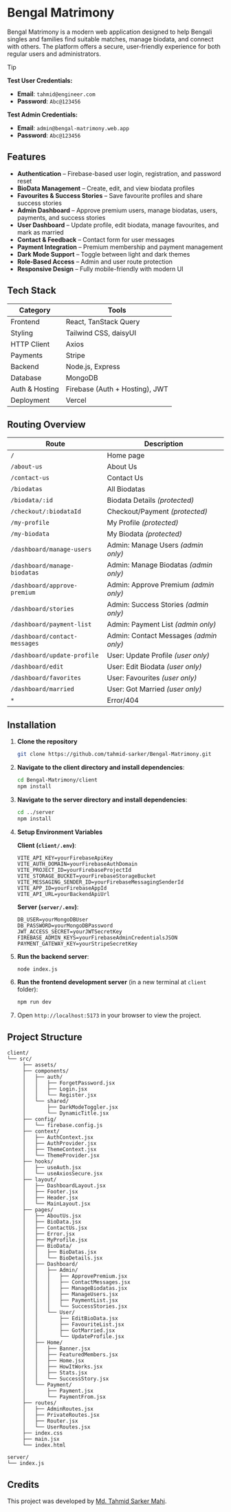 # Bengal Matrimony

Bengal Matrimony is a modern web application designed to help Bengali singles and families find suitable matches, manage biodata, and connect with others. The platform offers a secure, user-friendly experience for both regular users and administrators.

> [!TIP]
> **Test User Credentials:**
> - **Email**: `tahmid@engineer.com`
> - **Password**: `Abc@123456`
> 
> **Test Admin Credentials:**
> - **Email**: `admin@bengal-matrimony.web.app`
> - **Password**: `Abc@123456`

## Features

* **Authentication** – Firebase-based user login, registration, and password reset
* **BioData Management** – Create, edit, and view biodata profiles
* **Favourites & Success Stories** – Save favourite profiles and share success stories
* **Admin Dashboard** – Approve premium users, manage biodatas, users, payments, and success stories
* **User Dashboard** – Update profile, edit biodata, manage favourites, and mark as married
* **Contact & Feedback** – Contact form for user messages
* **Payment Integration** – Premium membership and payment management
* **Dark Mode Support** – Toggle between light and dark themes
* **Role-Based Access** – Admin and user route protection
* **Responsive Design** – Fully mobile-friendly with modern UI

## Tech Stack

| Category       | Tools                               |
| -------------- | ------------------------------------|
| Frontend       | React, TanStack Query               |
| Styling        | Tailwind CSS, daisyUI               |
| HTTP Client    | Axios                               |
| Payments       | Stripe                              |
| Backend        | Node.js, Express                    |
| Database       | MongoDB                             |
| Auth & Hosting | Firebase (Auth + Hosting), JWT      |
| Deployment     | Vercel                              |

## Routing Overview

| Route                              | Description                                   |
| ---------------------------------- | --------------------------------------------- |
| `/`                                | Home page                                     |
| `/about-us`                        | About Us                                      |
| `/contact-us`                      | Contact Us                                    |
| `/biodatas`                        | All Biodatas                                  |
| `/biodata/:id`                     | Biodata Details *(protected)*                 |
| `/checkout/:biodataId`             | Checkout/Payment *(protected)*                |
| `/my-profile`                      | My Profile *(protected)*                      |
| `/my-biodata`                      | My Biodata *(protected)*                      |
| `/dashboard/manage-users`          | Admin: Manage Users *(admin only)*            |
| `/dashboard/manage-biodatas`       | Admin: Manage Biodatas *(admin only)*         |
| `/dashboard/approve-premium`       | Admin: Approve Premium *(admin only)*         |
| `/dashboard/stories`               | Admin: Success Stories *(admin only)*         |
| `/dashboard/payment-list`          | Admin: Payment List *(admin only)*            |
| `/dashboard/contact-messages`      | Admin: Contact Messages *(admin only)*        |
| `/dashboard/update-profile`        | User: Update Profile *(user only)*            |
| `/dashboard/edit`                  | User: Edit Biodata *(user only)*              |
| `/dashboard/favorites`             | User: Favourites *(user only)*                |
| `/dashboard/married`               | User: Got Married *(user only)*               |
| `*`                                | Error/404                                     |

## Installation

1. **Clone the repository**

   ```bash
   git clone https://github.com/tahmid-sarker/Bengal-Matrimony.git
   ```

2. **Navigate to the client directory and install dependencies**:

   ```bash
   cd Bengal-Matrimony/client
   npm install
   ```

3. **Navigate to the server directory and install dependencies**:

   ```bash
   cd ../server
   npm install
   ```

4. **Setup Environment Variables**

   **Client (`client/.env`)**:

   ```
   VITE_API_KEY=yourFirebaseApiKey
   VITE_AUTH_DOMAIN=yourFirebaseAuthDomain
   VITE_PROJECT_ID=yourFirebaseProjectId
   VITE_STORAGE_BUCKET=yourFirebaseStorageBucket
   VITE_MESSAGING_SENDER_ID=yourFirebaseMessagingSenderId
   VITE_APP_ID=yourFirebaseAppId
   VITE_API_URL=yourBackendApiUrl
   ```

   **Server (`server/.env`)**:

   ```
   DB_USER=yourMongoDBUser
   DB_PASSWORD=yourMongoDBPassword
   JWT_ACCESS_SECRET=yourJWTSecretKey
   FIREBASE_ADMIN_KEYS=yourFirebaseAdminCredentialsJSON
   PAYMENT_GATEWAY_KEY=yourStripeSecretKey
   ```

5. **Run the backend server**:

   ```bash
   node index.js
   ```

6. **Run the frontend development server** (in a new terminal at `client` folder):

   ```bash
   npm run dev
   ```

7. Open `http://localhost:5173` in your browser to view the project.

## Project Structure

```
client/
└── src/
     ├── assets/
     ├── components/
     │   ├── auth/
     │   │   ├── ForgetPassword.jsx
     │   │   ├── Login.jsx
     │   │   └── Register.jsx
     │   └── shared/
     │       ├── DarkModeToggler.jsx
     │       └── DynamicTitle.jsx
     ├── config/
     │   └── firebase.config.js
     ├── context/
     │   ├── AuthContext.jsx
     │   ├── AuthProvider.jsx
     │   ├── ThemeContext.jsx
     │   └── ThemeProvider.jsx
     ├── hooks/
     │   ├── useAuth.jsx
     │   └── useAxiosSecure.jsx
     ├── layout/
     │   ├── DashboardLayout.jsx
     │   ├── Footer.jsx
     │   ├── Header.jsx
     │   └── MainLayout.jsx
     ├── pages/
     │   ├── AboutUs.jsx
     │   ├── BioData.jsx
     │   ├── ContactUs.jsx
     │   ├── Error.jsx
     │   ├── MyProfile.jsx
     │   ├── BioData/
     │   │   ├── BioDatas.jsx
     │   │   └── BioDetails.jsx
     │   ├── Dashboard/
     │   │   ├── Admin/
     │   │   │   ├── ApprovePremium.jsx
     │   │   │   ├── ContactMessages.jsx
     │   │   │   ├── ManageBiodatas.jsx
     │   │   │   ├── ManageUsers.jsx
     │   │   │   ├── PaymentList.jsx
     │   │   │   └── SuccessStories.jsx
     │   │   └── User/
     │   │       ├── EditBioData.jsx
     │   │       ├── FavouriteList.jsx
     │   │       ├── GotMarried.jsx
     │   │       └── UpdateProfile.jsx
     │   ├── Home/
     │   │   ├── Banner.jsx
     │   │   ├── FeaturedMembers.jsx
     │   │   ├── Home.jsx
     │   │   ├── HowItWorks.jsx
     │   │   ├── Stats.jsx
     │   │   └── SuccessStory.jsx
     │   └── Payment/
     │       ├── Payment.jsx
     │       └── PaymentFrom.jsx
     ├── routes/
     │   ├── AdminRoutes.jsx
     │   ├── PrivateRoutes.jsx
     │   ├── Router.jsx
     │   └── UserRoutes.jsx
     ├── index.css
     ├── main.jsx
     └── index.html

server/
└── index.js
```

## Credits

This project was developed by [Md. Tahmid Sarker Mahi](https://tahmid-sarker.github.io).